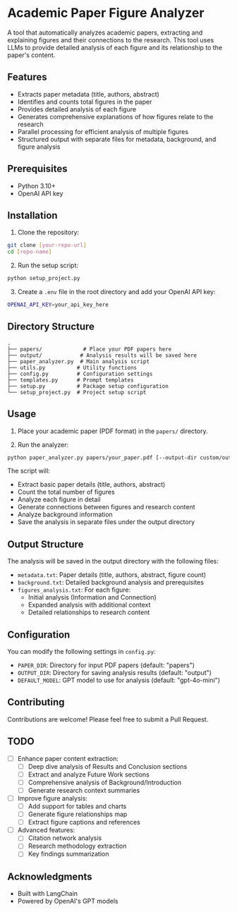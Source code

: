 # Academic Paper Figure Analyzer

A tool that automatically analyzes academic papers, extracting and explaining figures and their connections to the research. This tool uses LLMs to provide detailed analysis of each figure and its relationship to the paper's content.

## Features

- Extracts paper metadata (title, authors, abstract)
- Identifies and counts total figures in the paper
- Provides detailed analysis of each figure
- Generates comprehensive explanations of how figures relate to the research
- Parallel processing for efficient analysis of multiple figures
- Structured output with separate files for metadata, background, and figure analysis

## Prerequisites

- Python 3.10+
- OpenAI API key

## Installation

1. Clone the repository:
```bash
git clone [your-repo-url]
cd [repo-name]
```

2. Run the setup script:
```bash
python setup_project.py
```

3. Create a `.env` file in the root directory and add your OpenAI API key:
```bash
OPENAI_API_KEY=your_api_key_here
```

## Directory Structure

```
.
├── papers/             # Place your PDF papers here
├── output/            # Analysis results will be saved here
├── paper_analyzer.py  # Main analysis script
├── utils.py          # Utility functions
├── config.py         # Configuration settings
├── templates.py      # Prompt templates
├── setup.py          # Package setup configuration
└── setup_project.py  # Project setup script
```

## Usage

1. Place your academic paper (PDF format) in the `papers/` directory.

2. Run the analyzer:
```bash
python paper_analyzer.py papers/your_paper.pdf [--output-dir custom/output/path]
```

The script will:
- Extract basic paper details (title, authors, abstract)
- Count the total number of figures
- Analyze each figure in detail
- Generate connections between figures and research content
- Analyze background information
- Save the analysis in separate files under the output directory

## Output Structure

The analysis will be saved in the output directory with the following files:
- `metadata.txt`: Paper details (title, authors, abstract, figure count)
- `background.txt`: Detailed background analysis and prerequisites
- `figures_analysis.txt`: For each figure:
  - Initial analysis (Information and Connection)
  - Expanded analysis with additional context
  - Detailed relationships to research content

## Configuration

You can modify the following settings in `config.py`:
- `PAPER_DIR`: Directory for input PDF papers (default: "papers")
- `OUTPUT_DIR`: Directory for saving analysis results (default: "output")
- `DEFAULT_MODEL`: GPT model to use for analysis (default: "gpt-4o-mini")

## Contributing

Contributions are welcome! Please feel free to submit a Pull Request.

## TODO

- [ ] Enhance paper content extraction:
  - [ ] Deep dive analysis of Results and Conclusion sections
  - [ ] Extract and analyze Future Work sections
  - [ ] Comprehensive analysis of Background/Introduction
  - [ ] Generate research context summaries
- [ ] Improve figure analysis:
  - [ ] Add support for tables and charts
  - [ ] Generate figure relationships map
  - [ ] Extract figure captions and references
- [ ] Advanced features:
  - [ ] Citation network analysis
  - [ ] Research methodology extraction
  - [ ] Key findings summarization

## Acknowledgments

- Built with LangChain
- Powered by OpenAI's GPT models